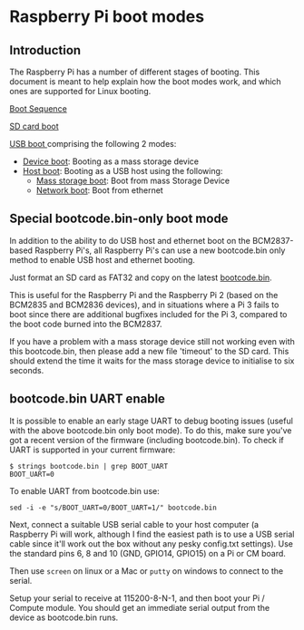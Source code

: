 # Raspberry Pi boot modes

## Introduction

The Raspberry Pi has a number of different stages of booting. This document is meant to help explain how the boot modes work, and which ones are supported for Linux booting.

[Boot Sequence](bootflow.md)

[SD card boot](sdcard.md)

[USB boot ](usb.md) comprising the following 2 modes:
* [Device boot](device.md): Booting as a mass storage device
* [Host boot](host.md): Booting as a USB host using the following:
  * [Mass storage boot](msd.md): Boot from mass Storage Device
  * [Network boot](net.md): Boot from ethernet
  
## Special bootcode.bin-only boot mode

In addition to the ability to do USB host and ethernet boot on the BCM2837-based Raspberry Pi's, all Raspberry Pi's can use a new bootcode.bin only method to enable USB host and ethernet booting.

Just format an SD card as FAT32 and copy on the latest [bootcode.bin](https://github.com/raspberrypi/firmware/raw/master/boot/bootcode.bin). 

This is useful for the Raspberry Pi and the Raspberry Pi 2 (based on the BCM2835 and BCM2836 devices), and in situations where a Pi 3 fails to boot since there are additional bugfixes included for the Pi 3, compared to the boot code burned into the BCM2837.

If you have a problem with a mass storage device still not working even with this bootcode.bin, then please add a new file 'timeout' to the SD card. This should extend the time it waits for the mass storage device to initialise to six seconds.

## bootcode.bin UART enable

It is possible to enable an early stage UART to debug booting issues (useful with the above bootcode.bin only boot mode).  To do this, make sure you've got a recent version of the firmware (including bootcode.bin).  To check if UART is supported in your current firmware:

```
$ strings bootcode.bin | grep BOOT_UART
BOOT_UART=0
```

To enable UART from bootcode.bin use:

```
sed -i -e "s/BOOT_UART=0/BOOT_UART=1/" bootcode.bin
```

Next, connect a suitable USB serial cable to your host computer (a Raspberry Pi will work, although I find the easiest path is to use a USB serial cable since it'll work out the box without any pesky config.txt settings).  Use the standard pins 6, 8 and 10 (GND, GPIO14, GPIO15) on a Pi or CM board.

Then use `screen` on linux or a Mac or `putty` on windows to connect to the serial.

Setup your serial to receive at 115200-8-N-1, and then boot your Pi / Compute module.  You should get an immediate serial output from the device as bootcode.bin runs.
